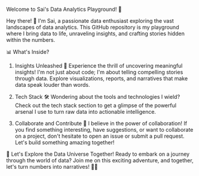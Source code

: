 Welcome to Sai's Data Analytics Playground! 🚀

Hey there! 👋 I'm Sai, a passionate data enthusiast exploring the vast landscapes of data analytics. This GitHub repository is my playground where I bring data to life, unraveling insights, and crafting stories hidden within the numbers.

📊 What's Inside?
1. Insights Unleashed 🚀
Experience the thrill of uncovering meaningful insights! I'm not just about code; I'm about telling compelling stories through data. Explore visualizations, reports, and narratives that make data speak louder than words.

2. Tech Stack 🛠️
Wondering about the tools and technologies I wield? Check out the tech stack section to get a glimpse of the powerful arsenal I use to turn raw data into actionable intelligence.

3. Collaborate and Contribute 🤝
I believe in the power of collaboration! If you find something interesting, have suggestions, or want to collaborate on a project, don't hesitate to open an issue or submit a pull request. Let's build something amazing together!

🌟 Let's Explore the Data Universe Together!
Ready to embark on a journey through the world of data? Join me on this exciting adventure, and together, let's turn numbers into narratives! 🚀✨
